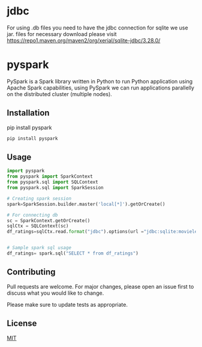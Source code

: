 # jdbc

For using .db files you need to have the jdbc connection for sqlite we use jar. files for necessary download please visit
https://repo1.maven.org/maven2/org/xerial/sqlite-jdbc/3.28.0/


# pyspark

PySpark is a Spark library written in Python to run Python application using Apache Spark capabilities, using PySpark we can run applications parallelly on the distributed cluster (multiple nodes).

## Installation

pip install pyspark


```bash
pip install pyspark
```

## Usage

```python
import pyspark
from pyspark import SparkContext
from pyspark.sql import SQLContext
from pyspark.sql import SparkSession

# Creating spark session
spark=SparkSession.builder.master('local[*]').getOrCreate()

# For connecting db
sc = SparkContext.getOrCreate()
sqlCtx = SQLContext(sc)
df_ratings=sqlCtx.read.format("jdbc").options(url ="jdbc:sqlite:movielens-small.db", driver="org.sqlite.JDBC", dbtable="ratings").load()


# Sample spark sql usage
df_ratings= spark.sql("SELECT * from df_ratings")
```

## Contributing
Pull requests are welcome. For major changes, please open an issue first to discuss what you would like to change.

Please make sure to update tests as appropriate.

## License
[MIT](https://samplelicense.com/licenses/mit/)


